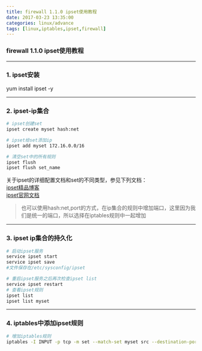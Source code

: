 ```yaml
---
title: firewall 1.1.0 ipset使用教程
date: 2017-03-23 13:35:00
categories: linux/advance
tags: [linux,iptables,ipset,firewall]
---
```

### firewall 1.1.0 ipset使用教程

---

### 1. ipset安装
yum install ipset -y

---

### 2. ipset-ip集合
``` bash
# ipset创建set
ipset create myset hash:net

# ipset给set添加ip
ipset add myset 172.16.0.0/16

# 清空set中的所有规则
ipset flush
ipset flush set_name
```
关于ipset的详细配置文档和set的不同类型，参见下列文档：  
[ipset精品博客](http://bigsec.net/one/tool/ipset.html)  
[ipset官网文档](http://ipset.netfilter.org/)
> 也可以使用hash:net,port的方式，在ip集合的规则中增加端口，这里因为我们是统一的端口，所以选择在iptables规则中一起增加

---

### 3. ipset ip集合的持久化
``` bash
# 启动ipset服务
service ipset start
service ipset save
#文件保存在/etc/sysconfig/ipset

# 重启ipset服务之后再次检查ipset list
service ipset restart
# 查看ipset规则
ipset list
ipset list myset
```

---

### 4. iptables中添加ipset规则
``` bash
# 增加iptables规则
iptables -I INPUT -p tcp -m set --match-set myset src --destination-port 443 -j ACCEPT
```
